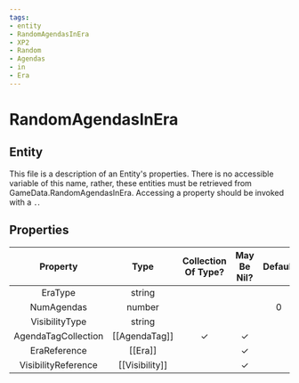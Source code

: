 ```yaml
---
tags:
- entity
- RandomAgendasInEra
- XP2
- Random
- Agendas
- in
- Era
---
```

# RandomAgendasInEra
## Entity
This file is a description of an Entity's properties. There is no accessible variable of this name, rather, these entities must be retrieved from GameData.RandomAgendasInEra. Accessing a property should be invoked with a `.`.
## Properties
|	Property	|	Type	|	Collection Of Type?	|	May Be Nil?	|	Default	|	References	|	Key	|	Notes	|
|	:-:	|	:-:	|	:-:	|	:-:	|	:-:	|	:-:	|	:-:	|	-:	|
|	EraType	|	string	|		|		|		|	[[Era]].EraType	|	✓	|	|
|	NumAgendas	|	number	|		|		|	0	|		|		|	|
|	VisibilityType	|	string	|		|		|		|	[[Visibility]].VisibilityType	|		|	|
|	AgendaTagCollection	|	[[AgendaTag]]	|	✓	|	✓	|		|		|		|	|
|	EraReference	|	[[Era]]	|		|	✓	|		|		|		|	|
|	VisibilityReference	|	[[Visibility]]	|		|	✓	|		|		|		|	|
